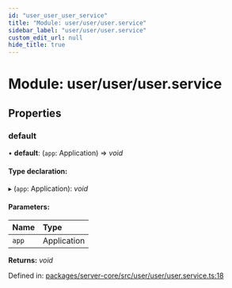 ```yaml
---
id: "user_user_user_service"
title: "Module: user/user/user.service"
sidebar_label: "user/user/user.service"
custom_edit_url: null
hide_title: true
---
```


# Module: user/user/user.service

## Properties

### default

• **default**: (`app`: Application) => *void*

#### Type declaration:

▸ (`app`: Application): *void*

#### Parameters:

Name | Type |
:------ | :------ |
`app` | Application |

**Returns:** *void*

Defined in: [packages/server-core/src/user/user/user.service.ts:18](https://github.com/xr3ngine/xr3ngine/blob/77d12cea0/packages/server-core/src/user/user/user.service.ts#L18)
